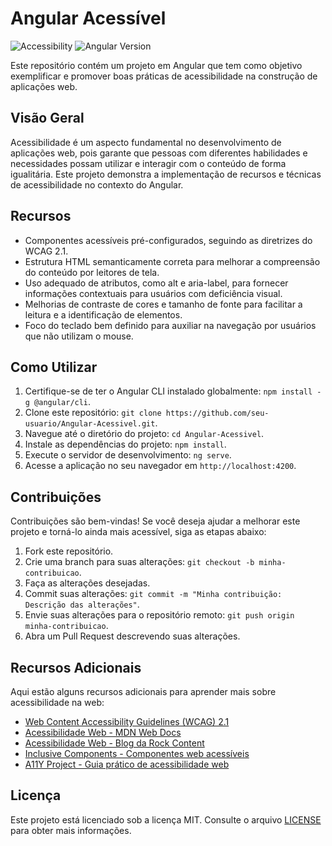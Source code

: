 # Angular Acessível

![Accessibility](https://img.shields.io/badge/accessibility-friendly-brightgreen.svg)
![Angular Version](https://img.shields.io/badge/angular-v12-orange.svg)

Este repositório contém um projeto em Angular que tem como objetivo exemplificar e promover boas práticas de acessibilidade na construção de aplicações web.

## Visão Geral

Acessibilidade é um aspecto fundamental no desenvolvimento de aplicações web, pois garante que pessoas com diferentes habilidades e necessidades possam utilizar e interagir com o conteúdo de forma igualitária. Este projeto demonstra a implementação de recursos e técnicas de acessibilidade no contexto do Angular.

## Recursos

- Componentes acessíveis pré-configurados, seguindo as diretrizes do WCAG 2.1.
- Estrutura HTML semanticamente correta para melhorar a compreensão do conteúdo por leitores de tela.
- Uso adequado de atributos, como alt e aria-label, para fornecer informações contextuais para usuários com deficiência visual.
- Melhorias de contraste de cores e tamanho de fonte para facilitar a leitura e a identificação de elementos.
- Foco do teclado bem definido para auxiliar na navegação por usuários que não utilizam o mouse.

## Como Utilizar

1. Certifique-se de ter o Angular CLI instalado globalmente: `npm install -g @angular/cli`.
2. Clone este repositório: `git clone https://github.com/seu-usuario/Angular-Acessivel.git`.
3. Navegue até o diretório do projeto: `cd Angular-Acessivel`.
4. Instale as dependências do projeto: `npm install`.
5. Execute o servidor de desenvolvimento: `ng serve`.
6. Acesse a aplicação no seu navegador em `http://localhost:4200`.

## Contribuições

Contribuições são bem-vindas! Se você deseja ajudar a melhorar este projeto e torná-lo ainda mais acessível, siga as etapas abaixo:

1. Fork este repositório.
2. Crie uma branch para suas alterações: `git checkout -b minha-contribuicao`.
3. Faça as alterações desejadas.
4. Commit suas alterações: `git commit -m "Minha contribuição: Descrição das alterações"`.
5. Envie suas alterações para o repositório remoto: `git push origin minha-contribuicao`.
6. Abra um Pull Request descrevendo suas alterações.

## Recursos Adicionais

Aqui estão alguns recursos adicionais para aprender mais sobre acessibilidade na web:

- [Web Content Accessibility Guidelines (WCAG) 2.1](https://www.w3.org/TR/WCAG21/)
- [Acessibilidade Web - MDN Web Docs](https://developer.mozilla.org/pt-BR/docs/Web/Accessibility)
- [Acessibilidade Web - Blog da Rock Content](https://rockcontent.com/br/blog/acessibilidade-web/)
- [Inclusive Components - Componentes web acessíveis](https://inclusive-components.design/)
- [A11Y Project - Guia prático de acessibilidade web](https://a11yproject.com/)

## Licença

Este projeto está licenciado sob a licença MIT. Consulte o arquivo [LICENSE](LICENSE) para obter mais informações.
